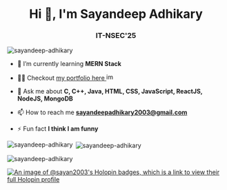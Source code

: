 <h1 align="center">Hi 👋, I'm Sayandeep Adhikary</h1>
<h3 align="center">IT-NSEC'25</h3>

<p align="left"> <img src="https://komarev.com/ghpvc/?username=sayandeep-adhikary&label=Profile%20views&color=0e75b6&style=flat" alt="sayandeep-adhikary" /> </p>


- 🌱 I’m currently learning **MERN Stack**

- 👨‍💻 Checkout <a href="https://sayandeepadhikary.vercel.app/">my portfolio here <img src="https://github.com/user-attachments/assets/63232c02-d83c-4e7f-83a5-f463a8e32660" alt="image" width="16px"/></a>


- 💬 Ask me about **C, C++, Java, HTML, CSS, JavaScript, ReactJS, NodeJS, MongoDB**

- 📫 How to reach me **sayandeepadhikary2003@gmail.com**

- ⚡ Fun fact **I think I am funny**

<p><img align="left" src="https://github-readme-stats.vercel.app/api/top-langs?username=sayandeep-adhikary&show_icons=true&locale=en&layout=compact" alt="sayandeep-adhikary" /></p>

<p>&nbsp;<img align="center" src="https://github-readme-stats.vercel.app/api?username=sayandeep-adhikary&show_icons=true&locale=en" alt="sayandeep-adhikary" /></p>

<p><img align="center" src="https://github-readme-streak-stats.herokuapp.com/?user=sayandeep-adhikary&" alt="sayandeep-adhikary" /></p>

<p><a href="https://holopin.io/@sayan2003"><img src="https://holopin.me/sayan2003" alt="An image of @sayan2003&#39;s Holopin badges, which is a link to view their full Holopin profile"></a></p>
